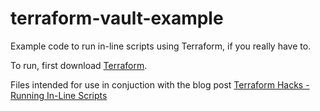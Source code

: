 # terraform-vault-example

Example code to run in-line scripts using Terraform, if you really have to.

To run, first download [Terraform](https://www.terraform.io/downloads.html).

Files intended for use in conjuction with the blog post [Terraform Hacks - Running In-Line Scripts](https://tinfoilcipher.co.uk/2020/05/26/terraform-hacks-running-in-line-scripts)
